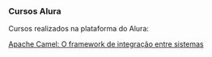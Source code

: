 ### Cursos Alura

Cursos realizados na plataforma do Alura:

[Apache Camel: O framework de integração entre sistemas](https://github.com/dpalmas/apache-camel.git)

